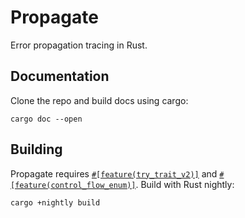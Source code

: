 # Propagate

Error propagation tracing in Rust.

## Documentation

Clone the repo and build docs using cargo:

```
cargo doc --open
```

## Building

Propagate requires [`#[feature(try_trait_v2)]`][try] and [`#[feature(control_flow_enum)]`][control]. Build with Rust nightly:

```
cargo +nightly build
```

[try]: https://github.com/rust-lang/rust/issues/84277
[control]: https://github.com/rust-lang/rust/issues/75744